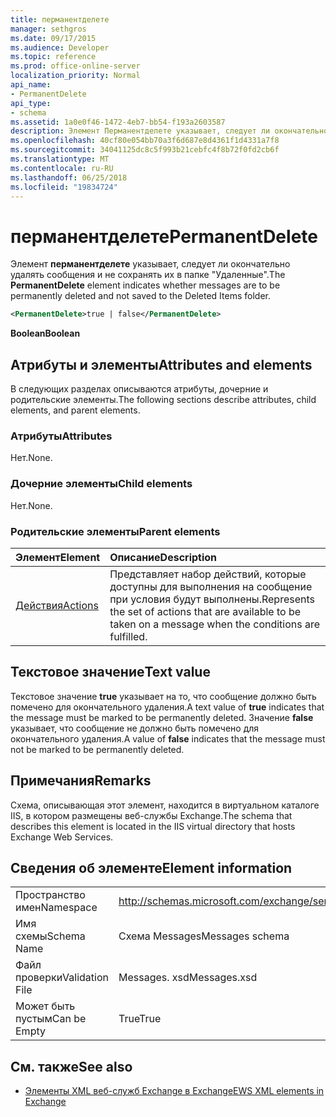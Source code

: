 ```yaml
---
title: перманентделете
manager: sethgros
ms.date: 09/17/2015
ms.audience: Developer
ms.topic: reference
ms.prod: office-online-server
localization_priority: Normal
api_name:
- PermanentDelete
api_type:
- schema
ms.assetid: 1a0e0f46-1472-4eb7-bb54-f193a2603587
description: Элемент Перманентделете указывает, следует ли окончательно удалять сообщения и не сохранять их в папке "Удаленные".
ms.openlocfilehash: 40cf80e054bb70a3f6d687e8d4361f1d4331a7f8
ms.sourcegitcommit: 34041125dc8c5f993b21cebfc4f8b72f0fd2cb6f
ms.translationtype: MT
ms.contentlocale: ru-RU
ms.lasthandoff: 06/25/2018
ms.locfileid: "19834724"
---
```

# <a name="permanentdelete"></a><span data-ttu-id="58082-103">перманентделете</span><span class="sxs-lookup"><span data-stu-id="58082-103">PermanentDelete</span></span>

<span data-ttu-id="58082-104">Элемент **перманентделете** указывает, следует ли окончательно удалять сообщения и не сохранять их в папке "Удаленные".</span><span class="sxs-lookup"><span data-stu-id="58082-104">The **PermanentDelete** element indicates whether messages are to be permanently deleted and not saved to the Deleted Items folder.</span></span> 
  
```XML
<PermanentDelete>true | false</PermanentDelete>
```

 <span data-ttu-id="58082-105">**Boolean**</span><span class="sxs-lookup"><span data-stu-id="58082-105">**Boolean**</span></span>
## <a name="attributes-and-elements"></a><span data-ttu-id="58082-106">Атрибуты и элементы</span><span class="sxs-lookup"><span data-stu-id="58082-106">Attributes and elements</span></span>

<span data-ttu-id="58082-107">В следующих разделах описываются атрибуты, дочерние и родительские элементы.</span><span class="sxs-lookup"><span data-stu-id="58082-107">The following sections describe attributes, child elements, and parent elements.</span></span>
  
### <a name="attributes"></a><span data-ttu-id="58082-108">Атрибуты</span><span class="sxs-lookup"><span data-stu-id="58082-108">Attributes</span></span>

<span data-ttu-id="58082-109">Нет.</span><span class="sxs-lookup"><span data-stu-id="58082-109">None.</span></span>
  
### <a name="child-elements"></a><span data-ttu-id="58082-110">Дочерние элементы</span><span class="sxs-lookup"><span data-stu-id="58082-110">Child elements</span></span>

<span data-ttu-id="58082-111">Нет.</span><span class="sxs-lookup"><span data-stu-id="58082-111">None.</span></span>
  
### <a name="parent-elements"></a><span data-ttu-id="58082-112">Родительские элементы</span><span class="sxs-lookup"><span data-stu-id="58082-112">Parent elements</span></span>

|<span data-ttu-id="58082-113">**Элемент**</span><span class="sxs-lookup"><span data-stu-id="58082-113">**Element**</span></span>|<span data-ttu-id="58082-114">**Описание**</span><span class="sxs-lookup"><span data-stu-id="58082-114">**Description**</span></span>|
|:-----|:-----|
|[<span data-ttu-id="58082-115">Действия</span><span class="sxs-lookup"><span data-stu-id="58082-115">Actions</span></span>](actions.md) <br/> |<span data-ttu-id="58082-116">Представляет набор действий, которые доступны для выполнения на сообщение при условия будут выполнены.</span><span class="sxs-lookup"><span data-stu-id="58082-116">Represents the set of actions that are available to be taken on a message when the conditions are fulfilled.</span></span>  <br/> |
   
## <a name="text-value"></a><span data-ttu-id="58082-117">Текстовое значение</span><span class="sxs-lookup"><span data-stu-id="58082-117">Text value</span></span>

<span data-ttu-id="58082-118">Текстовое значение **true** указывает на то, что сообщение должно быть помечено для окончательного удаления.</span><span class="sxs-lookup"><span data-stu-id="58082-118">A text value of **true** indicates that the message must be marked to be permanently deleted.</span></span> <span data-ttu-id="58082-119">Значение **false** указывает, что сообщение не должно быть помечено для окончательного удаления.</span><span class="sxs-lookup"><span data-stu-id="58082-119">A value of **false** indicates that the message must not be marked to be permanently deleted.</span></span> 
  
## <a name="remarks"></a><span data-ttu-id="58082-120">Примечания</span><span class="sxs-lookup"><span data-stu-id="58082-120">Remarks</span></span>

<span data-ttu-id="58082-121">Схема, описывающая этот элемент, находится в виртуальном каталоге IIS, в котором размещены веб-службы Exchange.</span><span class="sxs-lookup"><span data-stu-id="58082-121">The schema that describes this element is located in the IIS virtual directory that hosts Exchange Web Services.</span></span>
  
## <a name="element-information"></a><span data-ttu-id="58082-122">Сведения об элементе</span><span class="sxs-lookup"><span data-stu-id="58082-122">Element information</span></span>

|||
|:-----|:-----|
|<span data-ttu-id="58082-123">Пространство имен</span><span class="sxs-lookup"><span data-stu-id="58082-123">Namespace</span></span>  <br/> |http://schemas.microsoft.com/exchange/services/2006/messages  <br/> |
|<span data-ttu-id="58082-124">Имя схемы</span><span class="sxs-lookup"><span data-stu-id="58082-124">Schema Name</span></span>  <br/> |<span data-ttu-id="58082-125">Схема Messages</span><span class="sxs-lookup"><span data-stu-id="58082-125">Messages schema</span></span>  <br/> |
|<span data-ttu-id="58082-126">Файл проверки</span><span class="sxs-lookup"><span data-stu-id="58082-126">Validation File</span></span>  <br/> |<span data-ttu-id="58082-127">Messages. xsd</span><span class="sxs-lookup"><span data-stu-id="58082-127">Messages.xsd</span></span>  <br/> |
|<span data-ttu-id="58082-128">Может быть пустым</span><span class="sxs-lookup"><span data-stu-id="58082-128">Can be Empty</span></span>  <br/> |<span data-ttu-id="58082-129">True</span><span class="sxs-lookup"><span data-stu-id="58082-129">True</span></span>  <br/> |
   
## <a name="see-also"></a><span data-ttu-id="58082-130">См. также</span><span class="sxs-lookup"><span data-stu-id="58082-130">See also</span></span>



- [<span data-ttu-id="58082-131">Элементы XML веб-служб Exchange в Exchange</span><span class="sxs-lookup"><span data-stu-id="58082-131">EWS XML elements in Exchange</span></span>](ews-xml-elements-in-exchange.md)

